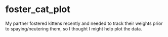 # foster_cat_plot
My partner fostered kittens recently and needed to track their weights prior to spaying/neutering them, so I thought I might help plot the data.
